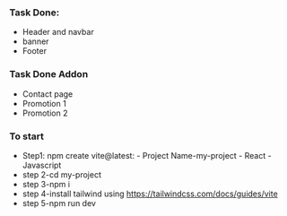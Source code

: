 ### Task Done:

- Header and navbar
- banner
- Footer

### Task Done Addon

 - Contact page
 - Promotion 1
 - Promotion 2



### To start
 - Step1: npm create vite@latest:
         - Project Name-my-project
         - React
         - Javascript
 - step 2-cd my-project
 - step 3-npm i
 - step 4-install tailwind using https://tailwindcss.com/docs/guides/vite
 - step 5-npm run dev